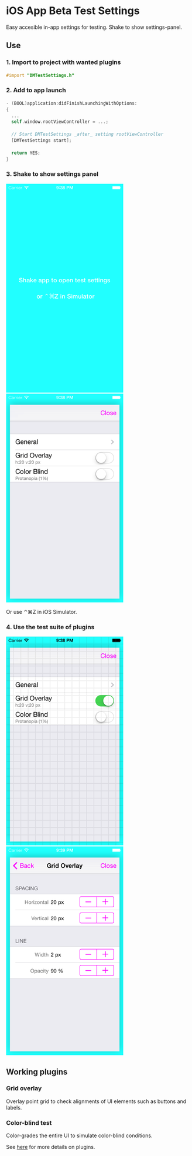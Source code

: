 iOS App Beta Test Settings
==========================

Easy accesible in-app settings for testing. Shake to show settings-panel.

## Use 

### 1. Import to project with wanted plugins

```objective-c
#import "DMTestSettings.h"
```

### 2. Add to app launch

```objective-c
- (BOOL)application:didFinishLaunchingWithOptions:
{
  ...
  self.window.rootViewController = ...;
  
  // Start DMTestSettings _after_ setting rootViewController 
  [DMTestSettings start];
  
  return YES;
}
```
    
### 3. Shake to show settings panel

![Settings panel opens on device shake](Screenshots/ExampleApp.png)
![Settings panel opens on device shake](Screenshots/SettingsPanel.png)

Or use ⌃⌘Z in iOS Simulator.

### 4. Use the test suite of plugins

![Settings panel opens on device shake](Screenshots/Plugin_GridOverlay_On.png)
![Settings panel opens on device shake](Screenshots/Plugin_GridOverlay_Settings.png)

## Working plugins

### Grid overlay
Overlay point grid to check alignments of UI elements such as buttons and labels.

### Color-blind test
Color-grades the entire UI to simulate color-blind conditions.

See [here](https://github.com/duemunk/iOS-App-Beta-Test-Settings/wiki/Plugins) for more details on plugins.

